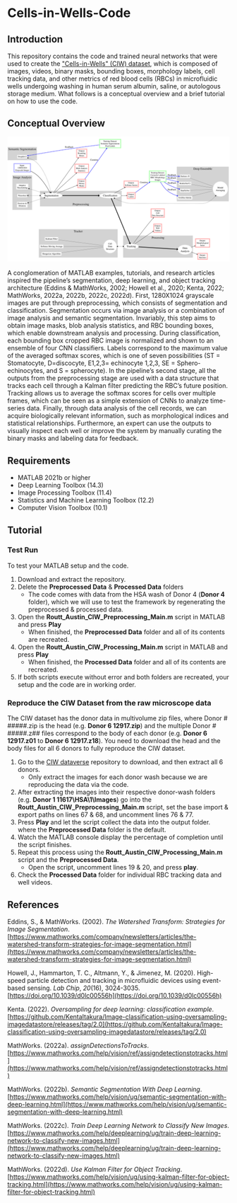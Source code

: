 ﻿# Cells-in-Wells-Code

## Introduction
This repository contains the code and trained neural networks that were used to create the ["Cells-in-Wells" (CIW) dataset](https://doi.org/10.18738/T8/PSQKWF), which is composed of images, videos, binary masks, bounding boxes, morphology labels, cell tracking data, and other metrics of red blood cells (RBCs) in microfluidic wells undergoing washing in human serum albumin, saline, or autologous storage medium.  What follows is a conceptual overview and a brief tutorial on how to use the code.

## Conceptual Overview
![The pipeline.](https://raw.githubusercontent.com/BloodML/Cells-in-Wells-Code/main/WorkflowDiagram.svg)



A conglomeration of MATLAB examples, tutorials, and research articles inspired the pipeline’s segmentation, deep learning, and object tracking architecture (Eddins & MathWorks, 2002; Howell et al., 2020; Kenta, 2022; MathWorks, 2022a, 2022b, 2022c, 2022d). First, 1280X1024 grayscale images are put through preprocessing, which consists of segmentation and classification. Segmentation occurs via image analysis or a combination of image analysis and semantic segmentation. Invariably, this step aims to obtain image masks, blob analysis statistics, and RBC bounding boxes, which enable downstream analysis and processing. During classification, each bounding box cropped RBC image is normalized and shown to an ensemble of four CNN classifiers. Labels correspond to the maximum value of the averaged softmax scores, which is one of seven possibilities (ST = Stomatocyte, D=discocyte, E1,2,3= echinocyte 1,2,3, SE = Sphero-echinocytes, and S = spherocyte). In the pipeline’s second stage, all the outputs from the preprocessing stage are used with a data structure that tracks each cell through a Kalman filter predicting the RBC’s future position. Tracking allows us to average the softmax scores for cells over multiple frames, which can be seen as a simple extension of CNNs to analyze time-series data. Finally, through data analysis of the cell records, we can acquire biologically relevant information, such as morphological indices and statistical relationships. Furthermore, an expert can use the outputs to visually inspect each well or improve the system by manually curating the binary masks and labeling data for feedback.

## Requirements
- MATLAB 2021b or higher
- Deep Learning Toolbox (14.3)
- Image Processing Toolbox (11.4) 
- Statistics and Machine Learning Toolbox (12.2)
- Computer Vision Toolbox (10.1)

## Tutorial
### Test Run
To test your MATLAB setup and the code. 
1. Download and extract the repository.
2. Delete the **Preprocessed Data** & **Processed Data** folders
	- The code comes with data from the HSA wash of Donor 4 (**Donor 4** folder), which we will use to test the framework by regenerating the preprocessed & processed data.
3. Open the **Routt_Austin_CIW_Preprocessing_Main.m** script in MATLAB and press **Play**
	- When finished, the **Preprocessed Data**  folder and all of its contents are recreated.
4. Open the **Routt_Austin_CIW_Processing_Main.m** script in MATLAB and press **Play**
	- When finished, the **Processed Data**  folder and all of its contents are recreated.
5. If both scripts execute without error and both folders are recreated, your setup and the code are in working order.

### Reproduce the CIW Dataset from the raw microscope data
The CIW dataset has the donor data in multivolume zip files, where Donor # #####.zip is the head (e.g. **Donor 6 12917.zip**) and the multiple Donor # #####.z## files correspond to the body of each donor (e.g. **Donor 6 12917.z01** to **Donor 6 12917.z18**). You need to download the head and the body files for all 6 donors to fully reproduce the CIW dataset.
1. Go to the [CIW dataverse](https://doi.org/10.18738/T8/PSQKWF) repository to download, and then extract all 6 donors. 
	- Only extract the images for each donor wash because we are reproducing the data via the code. 
2. After extracting the images into their respective donor-wash folders (e.g. **Donor 1 11617\HSA\1\Images**) go into the **Routt_Austin_CIW_Preprocessing_Main.m** script, set the base import & export paths on lines  67 & 68, and uncomment lines 76 & 77. 
3. Press **Play** and let the script collect the data into the output folder. where the **Preprocessed Data** folder is the default.
4.  Watch the MATLAB console display the percentage of completion until the script finishes.
5. Repeat this process using the **Routt_Austin_CIW_Processing_Main.m** script and the **Preprocessed Data**. 
	- Open the script, uncomment lines 19 & 20, and press **play**.
6. Check the **Processed Data** folder for individual RBC tracking data and well videos.

## References

Eddins, S., & MathWorks. (2002). _The Watershed Transform: Strategies for Image Segmentation_. [https://www.mathworks.com/company/newsletters/articles/the-watershed-transform-strategies-for-image-segmentation.html](https://www.mathworks.com/company/newsletters/articles/the-watershed-transform-strategies-for-image-segmentation.html)

 Howell, J., Hammarton, T. C., Altmann, Y., & Jimenez, M. (2020). High-speed particle detection and tracking in microfluidic devices using event-based sensing. _Lab Chip_, _20_(16), 3024-3035. [https://doi.org/10.1039/d0lc00556h](https://doi.org/10.1039/d0lc00556h)

Kenta. (2022). _Oversampling for deep learning: classification example_. [https://github.com/KentaItakura/Image-classification-using-oversampling-imagedatastore/releases/tag/2.0](https://github.com/KentaItakura/Image-classification-using-oversampling-imagedatastore/releases/tag/2.0)

MathWorks. (2022a). _assignDetectionsToTracks_. [https://www.mathworks.com/help/vision/ref/assigndetectionstotracks.html](https://www.mathworks.com/help/vision/ref/assigndetectionstotracks.html)

MathWorks. (2022b). _Semantic Segmentation With Deep Learning_. [https://www.mathworks.com/help/vision/ug/semantic-segmentation-with-deep-learning.html](https://www.mathworks.com/help/vision/ug/semantic-segmentation-with-deep-learning.html)

MathWorks. (2022c). _Train Deep Learning Network to Classify New Images_. [https://www.mathworks.com/help/deeplearning/ug/train-deep-learning-network-to-classify-new-images.html](https://www.mathworks.com/help/deeplearning/ug/train-deep-learning-network-to-classify-new-images.html)

MathWorks. (2022d). _Use Kalman Filter for Object Tracking_. [https://www.mathworks.com/help/vision/ug/using-kalman-filter-for-object-tracking.html](https://www.mathworks.com/help/vision/ug/using-kalman-filter-for-object-tracking.html)

